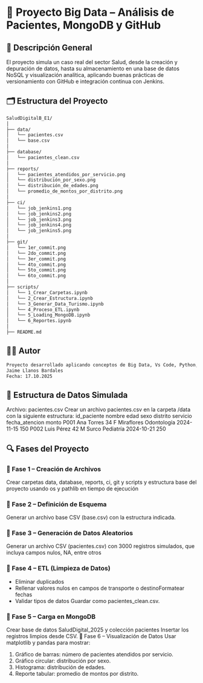 # 🏦 Proyecto Big Data – Análisis de Pacientes, MongoDB y GitHub
## 📘 Descripción General

El proyecto simula un caso real del sector Salud, desde la creación y depuración de datos, hasta su almacenamiento en una base de datos NoSQL y visualización analítica, aplicando buenas prácticas de versionamiento con GitHub e integración continua con Jenkins.

## 🗂️ Estructura del Proyecto

```bash
SaludDigitalB_E1/
│
├── data/
│   └── pacientes.csv
│   └── base.csv
│
├── database/
│   └── pacientes_clean.csv
│
├── reports/
│   └── pacientes_atendidos_por_servicio.png
│   └── distribución_por_sexo.png
│   └── distribución_de_edades.png
│   └── promedio_de_montos_por_distrito.png
│
├── ci/
│   └── job_jenkins1.png
│   └── job_jenkins2.png
│   └── job_jenkins3.png
│   └── job_jenkins4.png
│   └── job_jenkins5.png
│
├── git/
│   └── 1er_commit.png
│   └── 2do_commit.png
│   └── 3er_commit.png
│   └── 4to_commit.png
│   └── 5to_commit.png
│   └── 6to_commit.png
│
├── scripts/
│   └── 1_Crear_Carpetas.ipynb
│   └── 2_Crear_Estructura.ipynb
│   └── 3_Generar_Data_Turismo.ipynb
│   └── 4_Proceso_ETL.ipynb
│   └── 5_Loading_MongoDB.ipynb
│   └── 6_Reportes.ipynb
│
├── README.md
```
## 👨‍🏫 Autor

```bash
Proyecto desarrollado aplicando conceptos de Big Data, Vs Code, Python, MongoDB y Jenkins.
Jaime Llanos Bardales
Fecha: 17.10.2025
```
## 🧱 Estructura de Datos Simulada
Archivo: pacientes.csv
Crear un archivo pacientes.csv en la carpeta /data con la siguiente estructura:
id_paciente	nombre	edad	sexo	distrito	servicio	fecha_atencion	monto
P001	Ana Torres	34	F	Miraflores	Odontología	2024-11-15	150
P002	Luis Pérez	42	M	Surco	Pediatría	2024-10-21	250
## 🔍 Fases del Proyecto
### 🧩 Fase 1 – Creación de Archivos
Crear carpetas data, database, reports, ci, git y scripts y estructura base del proyecto usando os y pathlib en tiempo de ejecución
### 🧩 Fase 2 – Definición de Esquema
Generar un archivo base CSV (base.csv) con la estructura indicada.
### 🧩 Fase 3 – Generación de Datos Aleatorios
Generar un archivo CSV (pacientes.csv) con 3000 registros simulados, que incluya campos nulos, NA, entre otros
### 🧩 Fase 4 – ETL (Limpieza de Datos)
- Eliminar duplicados
- Rellenar valores nulos en campos de transporte o destinoFormatear fechas
- Validar tipos de datos
Guardar como pacientes_clean.csv.
### 🧩 Fase 5 – Carga en MongoDB
Crear base de datos SaludDigital_2025 y colección pacientes
Insertar los registros limpios desde CSV.
🧩 Fase 6 – Visualización de Datos
Usar matplotlib y pandas para mostrar:
1.	Gráfico de barras: número de pacientes atendidos por servicio.
2.	Gráfico circular: distribución por sexo.
3.	Histograma: distribución de edades.
4.	Reporte tabular: promedio de montos por distrito.